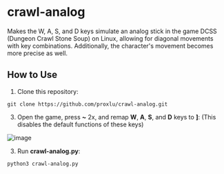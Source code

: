 # crawl-analog
Makes the W, A, S, and D keys simulate an analog stick in the game DCSS (Dungeon Crawl Stone Soup) on Linux, allowing for diagonal movements with key combinations. Additionally, the character's movement becomes more precise as well.

## How to Use

1. Clone this repository:

```git clone https://github.com/proxlu/crawl-analog.git```

3. Open the game, press **~** 2x, and remap **W**, **A**, **S**, and **D** keys to **]**: (This disables the default functions of these keys)

![image](https://github.com/user-attachments/assets/a2847492-0aee-4021-b3fc-111e0b9e6432)

3. Run **crawl-analog.py**:

```python3 crawl-analog.py```

